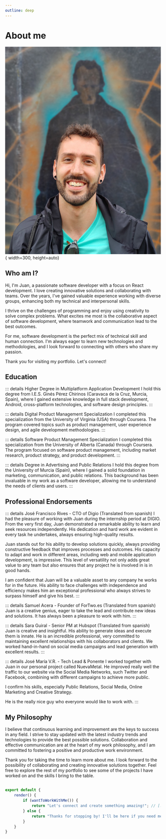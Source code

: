 ```yaml
---
outline: deep
---
```


# About me

![berlin_wall_smiley_face](/docs/assets/berlin_wall_smiley_face.jpg){ width=300, height=auto}

## Who am I?

Hi, I'm Juan, a passionate software developer with a focus on React development. I love creating
innovative solutions and collaborating with teams. Over the years, I've gained valuable experience working with diverse
groups, enhancing both my technical and interpersonal skills.

I thrive on the challenges of programming and enjoy using creativity to solve complex problems. What excites me most is
the collaborative aspect of software development, where teamwork and communication lead to the best outcomes.

For me, software development is the perfect mix of technical skill and human connection. I'm always eager to learn new
technologies and methodologies, and I look forward to connecting with others who share my passion.

Thank you for visiting my portfolio. Let's connect!

## Education

::: details Higher Degree in Multiplatform Application Development
I hold this degree from I.E.S. Ginés Pérez Chirinos (Caravaca de la Cruz,
Murcia, Spain), where I gained extensive knowledge in full stack development, Android, cross-platform
technologies, and software design principles.
:::

::: details Digital Product Management Specialization
I completed this specialization from the University of Virginia (USA) through Coursera. The program covered topics such
as
product management, user experience design, and agile development methodologies.
:::

::: details Software Product Management Specialization
I completed this specialization from the University of Alberta (Canada) through Coursera. The program focused on
software
product management, including market research, product strategy, and product development.
:::

::: details Degree in Advertising and Public Relations
I hold this degree from the University of Murcia (Spain), where I gained a solid foundation in marketing, communication,
and public relations. This background has been invaluable in my work as a software developer, allowing me to understand
the needs of clients and users.
:::

## Professional Endorsements

::: details José Francisco Rives - CTO of Digio
(Translated from spanish)
I had the pleasure of working with Juan during the internship period at DIGIO. From the very first day, Juan
demonstrated a remarkable ability to learn and seek resources independently. His dedication and hard work are evident in
every task he undertakes, always ensuring high-quality results.

Juan stands out for his ability to develop solutions quickly, always providing constructive feedback that improves
processes and outcomes. His capacity to adapt and work in different areas, including web and mobile application
development, is impressive. This level of versatility not only adds great value to any team but also ensures that any
project he is involved in is in good hands.

I am confident that Juan will be a valuable asset to any company he works for in the future. His ability to face
challenges with independence and efficiency makes him an exceptional professional who always strives to surpass himself
and give his best.
:::

::: details Samuel Acera - Founder of ForTwo.es
(Translated from spanish)
Juan is a creative genius, eager to take the lead and contribute new ideas and solutions. It has always been a pleasure
to work with him.
:::

::: details Sara Guiral - Senior PM at Hubspot
(Translated from spanish)
Juan is creative and insightful. His ability to generate ideas and execute them is innate. He is an incredible
professional, very committed to maintaining excellent relationships with his collaborators and clients. We worked
hand-in-hand on social media campaigns and lead generation with excellent results.
:::

::: details José María V.R. - Tech Lead & Ponente
I worked together with Juan in our personal project called NuevaMetal. He improved really well the traffic to our
website via the Social Media Networks, such Twitter and Facebook, combining with different campaigns to achieve more
public.

I confirm his skills, especially Public Relations, Social Media, Online Marketing and Creative Strategy.

He is the really nice guy who everyone would like to work with.
:::

## My Philosophy

I believe that continuous learning and improvement are the keys to success in any field. I strive to stay updated with
the latest industry trends and technologies to provide the best possible solutions. Collaboration and effective
communication are at the heart of my work philosophy, and I am committed to fostering a positive and productive work
environment.

Thank you for taking the time to learn more about me. I look forward to the possibility of collaborating and creating
innovative solutions together. Feel free to explore the rest of my portfolio to see some of the projects I have worked
on and the skills I bring to the table.
## 


```js
export default {
    render() {
        if (wantToWorkWithMe()) {
            return "Let's connect and create something amazing!"; // [!code focus]
        } else {
            return "Thanks for stopping by! I'll be here if you need me."; 
        }
    }
}

```
